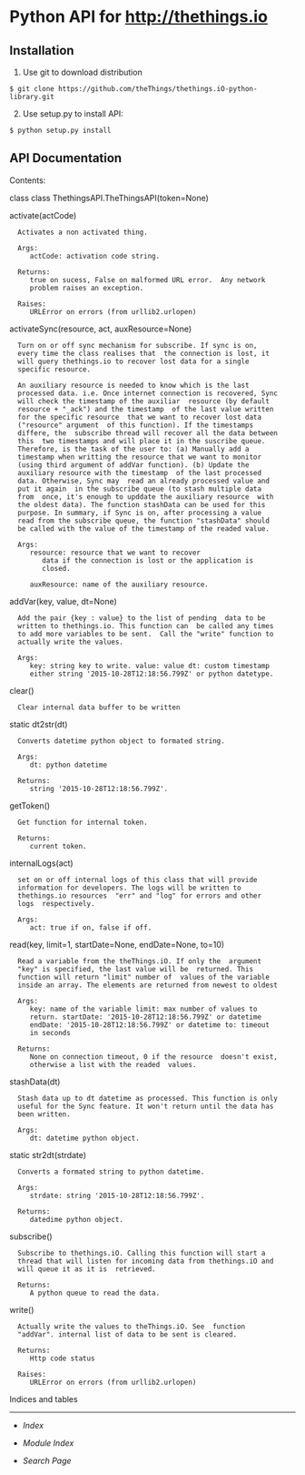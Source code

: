 Python API for http://thethings.io
==================================

Installation
------------

1. Use git to download distribution
```
$ git clone https://github.com/theThings/thethings.iO-python-library.git
```

2. Use setup.py to install API:
```
$ python setup.py install
```

API Documentation
-----------------

Contents:

class class ThethingsAPI.TheThingsAPI(token=None)

   activate(actCode)

      Activates a non activated thing.

      Args:
         actCode: activation code string.

      Returns:
         true on sucess, False on malformed URL error.  Any network
         problem raises an exception.

      Raises:
         URLError on errors (from urllib2.urlopen)

   activateSync(resource, act, auxResource=None)

      Turn on or off sync mechanism for subscribe. If sync is on,
      every time the class realises that  the connection is lost, it
      will query thethings.io to recover lost data for a single
      specific resource.

      An auxiliary resource is needed to know which is the last
      processed data. i.e. Once internet connection is recovered, Sync
      will check the timestamp of the auxiliar  resource (by default
      resource + "_ack") and the timestamp  of the last value written
      for the specific resource  that we want to recover lost data
      ("resource" argument  of this function). If the timestamps
      differe, the  subscribe thread will recover all the data between
      this  two timestamps and will place it in the suscribe queue.
      Therefore, is the task of the user to: (a) Manually add a
      timestamp when writting the resource that we want to monitor
      (using third argument of addVar function). (b) Update the
      auxiliary resource with the timestamp  of the last processed
      data. Otherwise, Sync may  read an already processed value and
      put it again  in the subscribe queue (to stash multiple data
      from  once, it's enough to upddate the auxiliary resource  with
      the oldest data). The function stashData can be used for this
      purpose. In summary, if Sync is on, after processing a value
      read from the subscribe queue, the function "stashData" should
      be called with the value of the timestamp of the readed value.

      Args:
         resource: resource that we want to recover
            data if the connection is lost or the application is
            closed.

         auxResource: name of the auxiliary resource.

   addVar(key, value, dt=None)

      Add the pair {key : value} to the list of pending  data to be
      written to thethings.io. This function can  be called any times
      to add more variables to be sent.  Call the "write" function to
      actually write the values.

      Args:
         key: string key to write. value: value dt: custom timestamp
         either string '2015-10-28T12:18:56.799Z' or python datetype.

   clear()

      Clear internal data buffer to be written

   static dt2str(dt)

      Converts datetime python object to formated string.

      Args:
         dt: python datetime

      Returns:
         string '2015-10-28T12:18:56.799Z'.

   getToken()

      Get function for internal token.

      Returns:
         current token.

   internalLogs(act)

      set on or off internal logs of this class that will provide
      information for developers. The logs will be written to
      thethings.io resources  "err" and "log" for errors and other
      logs  respectively.

      Args:
         act: true if on, false if off.

   read(key, limit=1, startDate=None, endDate=None, to=10)

      Read a variable from the theThings.iO. If only the  argument
      "key" is specified, the last value will be  returned. This
      function will return "limit" number of  values of the variable
      inside an array. The elements are returned from newest to oldest

      Args:
         key: name of the variable limit: max number of values to
         return. startDate: '2015-10-28T12:18:56.799Z' or datetime
         endDate: '2015-10-28T12:18:56.799Z' or datetime to: timeout
         in seconds

      Returns:
         None on connection timeout, 0 if the resource  doesn't exist,
         otherwise a list with the readed  values.

   stashData(dt)

      Stash data up to dt datetime as processed. This function is only
      useful for the Sync feature. It won't return until the data has
      been written.

      Args:
         dt: datetime python object.

   static str2dt(strdate)

      Converts a formated string to python datetime.

      Args:
         strdate: string '2015-10-28T12:18:56.799Z'.

      Returns:
         datedime python object.

   subscribe()

      Subscribe to thethings.iO. Calling this function will start a
      thread that will listen for incoming data from thethings.iO and
      will queue it as it is  retrieved.

      Returns:
         A python queue to read the data.

   write()

      Actually write the values to theThings.iO. See  function
      "addVar". internal list of data to be sent is cleared.

      Returns:
         Http code status

      Raises:
         URLError on errors (from urllib2.urlopen)


Indices and tables
******************

* *Index*

* *Module Index*

* *Search Page*
